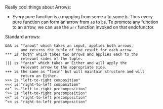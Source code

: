Really cool things about Arrows:

+ Every pure function is a mapping from some `a` to some `b`. Thus every pure function
  can form an arrow from `a`s to `b`s. To promote any function to an arrow, we can use
  the `arr` function invoked on that endofunctor.

Standard arrows:

    &&& is "fanout" which takes an input, applies both arrows,
           and returns the tuple of the result for each arrow.
    *** is "both" which takes two arrows and applies each to the
           relevant sides of the tuple.
    ||| is "fanin" which takes an Either and will apply the
           relevant arrow to the appropriate side.
    +++ is the same as "fanin" but will maintain structure and will
           return an Either.
    >>> is "left-to-right composition"
    <<< is "right-to-left composition"
    >>^ is "left-to-right precomposition"
    ^>> is "left-to-right precomposition"
    <<^ is "right-to-left precomposition"
    ^<< is "right-to-left precomposition"






